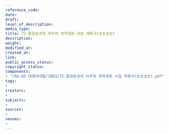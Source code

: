 ```yaml
---
reference_code: 
date: 
draft: 
level_of_description: 
media_type: 
title: 72-통일문과대 자주적 여학생회 사업 계획서(초초초안)
description: 
weight: 
modified_at: 
created_at: 
link: 
public_access_status: 
copyright_status: 
components:
- "/RG-05-대경여대협/2003/72-통일문과대 자주적 여학생회 사업 계획서(초초초안).pdf"
tags:
- 
creators:
- 
subjects:
- 
sources:
- 
venues:
- 
---
```

